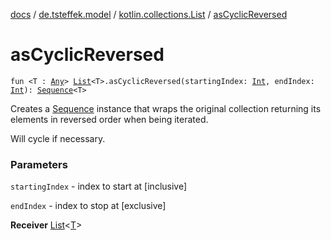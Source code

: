 [docs](../../index.md) / [de.tsteffek.model](../index.md) / [kotlin.collections.List](index.md) / [asCyclicReversed](./as-cyclic-reversed.md)

# asCyclicReversed

`fun <T : `[`Any`](https://kotlinlang.org/api/latest/jvm/stdlib/kotlin/-any/index.html)`> `[`List`](https://kotlinlang.org/api/latest/jvm/stdlib/kotlin.collections/-list/index.html)`<T>.asCyclicReversed(startingIndex: `[`Int`](https://kotlinlang.org/api/latest/jvm/stdlib/kotlin/-int/index.html)`, endIndex: `[`Int`](https://kotlinlang.org/api/latest/jvm/stdlib/kotlin/-int/index.html)`): `[`Sequence`](https://kotlinlang.org/api/latest/jvm/stdlib/kotlin.sequences/-sequence/index.html)`<T>`

Creates a [Sequence](https://kotlinlang.org/api/latest/jvm/stdlib/kotlin.sequences/-sequence/index.html) instance that wraps the original collection returning
its elements in reversed order when being iterated.

Will cycle if necessary.

### Parameters

`startingIndex` - index to start at \[inclusive\]

`endIndex` - index to stop at \[exclusive\]

**Receiver**
[List](https://kotlinlang.org/api/latest/jvm/stdlib/kotlin.collections/-list/index.html)&lt;[T](as-cyclic-reversed.md#T)&gt;

